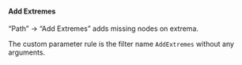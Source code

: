 #### Add Extremes

“Path” → “Add Extremes” adds missing nodes on extrema.

The custom parameter rule is the filter name `AddExtremes` without any arguments.